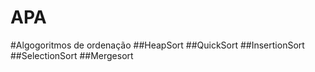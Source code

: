 # APA

#Algogoritmos de ordenação
##HeapSort
##QuickSort
##InsertionSort
##SelectionSort
##Mergesort